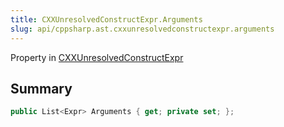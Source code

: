 ```yaml
---
title: CXXUnresolvedConstructExpr.Arguments
slug: api/cppsharp.ast.cxxunresolvedconstructexpr.arguments
---
```

Property in [CXXUnresolvedConstructExpr](/api/cppsharp/ast/cxxunresolvedconstructexpr)

## Summary



```csharp
public List<Expr> Arguments { get; private set; };
```

